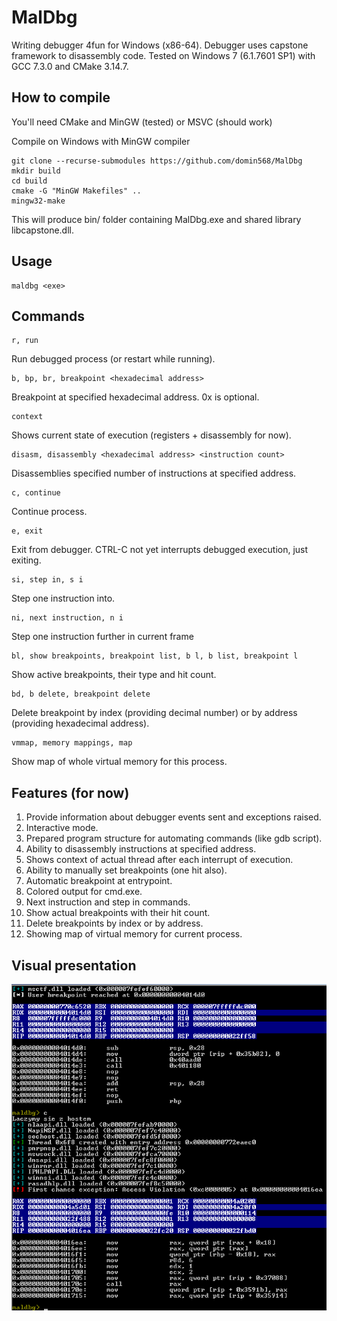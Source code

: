 # MalDbg

Writing debugger 4fun for Windows (x86-64). Debugger uses capstone framework to disassembly code.
Tested on Windows 7 (6.1.7601 SP1) with GCC 7.3.0 and CMake 3.14.7.

## How to compile
You'll need CMake and MinGW (tested) or MSVC (should work)

Compile on Windows with MinGW compiler

```
git clone --recurse-submodules https://github.com/domin568/MalDbg
mkdir build
cd build
cmake -G "MinGW Makefiles" ..
mingw32-make
```
This will produce bin/ folder containing MalDbg.exe and shared library libcapstone.dll.
## Usage

```
maldbg <exe>
```

## Commands

```
r, run 
```

Run debugged process (or restart while running).

```
b, bp, br, breakpoint <hexadecimal address>
```

Breakpoint at specified hexadecimal address. 0x is optional. 

```
context
```

Shows current state of execution (registers + disassembly for now).

```
disasm, disassembly <hexadecimal address> <instruction count>
```

Disassemblies specified number of instructions at specified address.

```
c, continue
```

Continue process.

```
e, exit
```

Exit from debugger. CTRL-C not yet interrupts debugged execution, just exiting.

```
si, step in, s i
```
Step one instruction into.

```
ni, next instruction, n i
```

Step one instruction further in current frame

```
bl, show breakpoints, breakpoint list, b l, b list, breakpoint l
```

Show active breakpoints, their type and hit count.

```
bd, b delete, breakpoint delete
```

Delete breakpoint by index (providing decimal number) or by address (providing hexadecimal address).

``` 
vmmap, memory mappings, map
```

Show map of whole virtual memory for this process.

## Features (for now)

1. Provide information about debugger events sent and exceptions raised. 
2. Interactive mode.
3. Prepared program structure for automating commands (like gdb script).
4. Ability to disassembly instructions at specified address.
5. Shows context of actual thread after each interrupt of execution.
4. Ability to manually set breakpoints (one hit also).
5. Automatic breakpoint at entrypoint.
6. Colored output for cmd.exe.
7. Next instruction and step in commands.
8. Show actual breakpoints with their hit count.
9. Delete breakpoints by index or by address.
10. Showing map of virtual memory for current process.

## Visual presentation 

![](screen.png) 